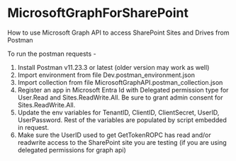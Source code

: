 # MicrosoftGraphForSharePoint
How to use Microsoft Graph API to access SharePoint Sites and Drives from Postman

To run the postman requests -
1) Install Postman v11.23.3 or latest (older version may work as well)
2) Import environment from file Dev.postman_environment.json
3) Import collection from file MicrosoftGraphAPI.postman_collection.json
4) Register an app in Microsoft Entra Id with Delegated permission type for User.Read and Sites.ReadWrite.All. Be sure to grant admin consent for Sites.ReadWrite.All.
5) Update the env variables for TenantID, ClientID, ClientSecret, UserID, UserPassword. Rest of the variables are populated by script embedded in request.
6) Make sure the UserID used to get GetTokenROPC has read and/or readwrite access to the SharePoint site you are testing (if you are using delegated permissions for graph api)
